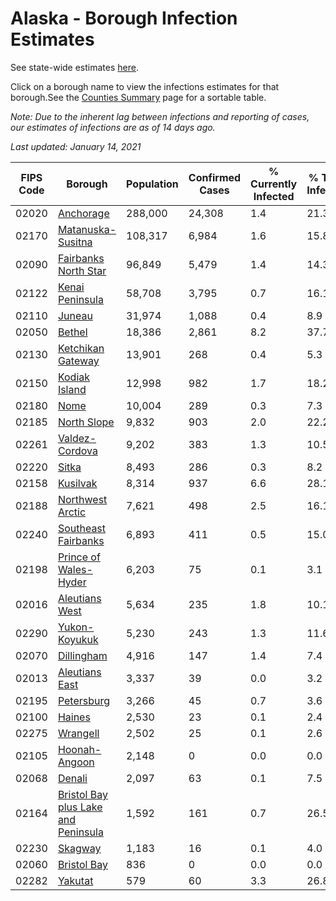 # Alaska - Borough Infection Estimates

See state-wide estimates [here](/infections/us-ak).

Click on a borough name to view the infections estimates for that borough.See the [Counties Summary](/infections/summary-counties) page for a sortable table.

*Note: Due to the inherent lag between infections and reporting of cases, our estimates of infections are as of 14 days ago.*

*Last updated: January 14, 2021*

|   FIPS Code |                                                                    Borough |   Population |   Confirmed Cases |   % Currently Infected |   % Total Infected |
|-------------|----------------------------------------------------------------------------|--------------|-------------------|------------------------|--------------------|
|       02020 |                                                     [Anchorage](anchorage) |      288,000 |            24,308 |                    1.4 |               21.3 |
|       02170 |                                     [Matanuska-Susitna](matanuska-susitna) |      108,317 |             6,984 |                    1.6 |               15.8 |
|       02090 |                               [Fairbanks North Star](fairbanks-north-star) |       96,849 |             5,479 |                    1.4 |               14.3 |
|       02122 |                                         [Kenai Peninsula](kenai-peninsula) |       58,708 |             3,795 |                    0.7 |               16.1 |
|       02110 |                                                           [Juneau](juneau) |       31,974 |             1,088 |                    0.4 |                8.9 |
|       02050 |                                                           [Bethel](bethel) |       18,386 |             2,861 |                    8.2 |               37.7 |
|       02130 |                                     [Ketchikan Gateway](ketchikan-gateway) |       13,901 |               268 |                    0.4 |                5.3 |
|       02150 |                                             [Kodiak Island](kodiak-island) |       12,998 |               982 |                    1.7 |               18.2 |
|       02180 |                                                               [Nome](nome) |       10,004 |               289 |                    0.3 |                7.3 |
|       02185 |                                                 [North Slope](north-slope) |        9,832 |               903 |                    2.0 |               22.2 |
|       02261 |                                           [Valdez-Cordova](valdez-cordova) |        9,202 |               383 |                    1.3 |               10.5 |
|       02220 |                                                             [Sitka](sitka) |        8,493 |               286 |                    0.3 |                8.2 |
|       02158 |                                                       [Kusilvak](kusilvak) |        8,314 |               937 |                    6.6 |               28.1 |
|       02188 |                                       [Northwest Arctic](northwest-arctic) |        7,621 |               498 |                    2.5 |               16.1 |
|       02240 |                                 [Southeast Fairbanks](southeast-fairbanks) |        6,893 |               411 |                    0.5 |               15.0 |
|       02198 |                             [Prince of Wales-Hyder](prince-of-wales-hyder) |        6,203 |                75 |                    0.1 |                3.1 |
|       02016 |                                           [Aleutians West](aleutians-west) |        5,634 |               235 |                    1.8 |               10.1 |
|       02290 |                                             [Yukon-Koyukuk](yukon-koyukuk) |        5,230 |               243 |                    1.3 |               11.6 |
|       02070 |                                                   [Dillingham](dillingham) |        4,916 |               147 |                    1.4 |                7.4 |
|       02013 |                                           [Aleutians East](aleutians-east) |        3,337 |                39 |                    0.0 |                3.2 |
|       02195 |                                                   [Petersburg](petersburg) |        3,266 |                45 |                    0.7 |                3.6 |
|       02100 |                                                           [Haines](haines) |        2,530 |                23 |                    0.1 |                2.4 |
|       02275 |                                                       [Wrangell](wrangell) |        2,502 |                25 |                    0.1 |                2.6 |
|       02105 |                                             [Hoonah-Angoon](hoonah-angoon) |        2,148 |                 0 |                    0.0 |                0.0 |
|       02068 |                                                           [Denali](denali) |        2,097 |                63 |                    0.1 |                7.5 |
|       02164 | [Bristol Bay plus Lake and Peninsula](bristol-bay-plus-lake-and-peninsula) |        1,592 |               161 |                    0.7 |               26.5 |
|       02230 |                                                         [Skagway](skagway) |        1,183 |                16 |                    0.1 |                4.0 |
|       02060 |                                                 [Bristol Bay](bristol-bay) |          836 |                 0 |                    0.0 |                0.0 |
|       02282 |                                                         [Yakutat](yakutat) |          579 |                60 |                    3.3 |               26.8 |